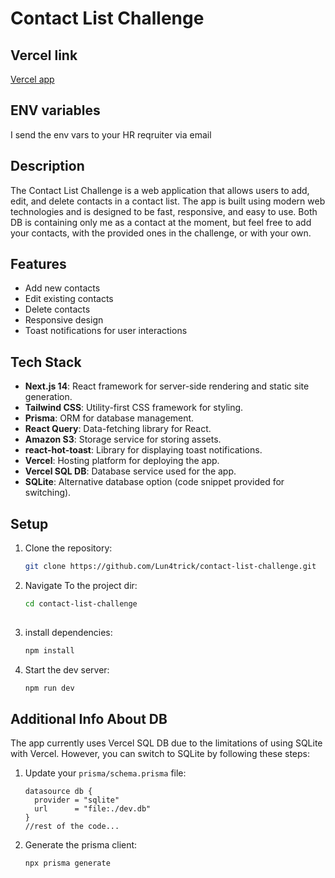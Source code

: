 # Contact List Challenge

## Vercel link
  [Vercel app](https://contact-list-challenge-lun4tricks-projects.vercel.app/)

  
## ENV variables
  
  I send the env vars to your HR reqruiter via email

## Description
The Contact List Challenge is a web application that allows users to add, edit, and delete contacts in a contact list. The app is built using modern web technologies and is designed to be fast, responsive, and easy to use.
Both DB is containing only me as a contact at the moment, but feel free to add your contacts, with the provided ones in the challenge, or with your own.

## Features
- Add new contacts
- Edit existing contacts
- Delete contacts
- Responsive design
- Toast notifications for user interactions

## Tech Stack
- **Next.js 14**: React framework for server-side rendering and static site generation.
- **Tailwind CSS**: Utility-first CSS framework for styling.
- **Prisma**: ORM for database management.
- **React Query**: Data-fetching library for React.
- **Amazon S3**: Storage service for storing assets.
- **react-hot-toast**: Library for displaying toast notifications.
- **Vercel**: Hosting platform for deploying the app.
- **Vercel SQL DB**: Database service used for the app.
- **SQLite**: Alternative database option (code snippet provided for switching).

## Setup
1. Clone the repository:
   ```bash
   git clone https://github.com/Lun4trick/contact-list-challenge.git

2. Navigate To the project dir:
   ```bash
   cd contact-list-challenge
  
3. install dependencies:
   ```bash
   npm install

4. Start the dev server:
   ```bash
   npm run dev

## Additional Info About DB

The app currently uses Vercel SQL DB due to the limitations of using SQLite with Vercel. However, you can switch to SQLite by following these steps:

1. Update your `prisma/schema.prisma` file:
   ```prisma
   datasource db {
     provider = "sqlite"
     url      = "file:./dev.db"
   }
   //rest of the code...

2. Generate the prisma client:
   ```bash
   npx prisma generate